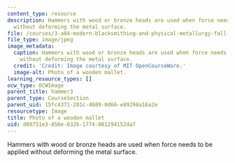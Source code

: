 ```yaml
---
content_type: resource
description: Hammers with wood or bronze heads are used when force needs to be applied
  without deforming the metal surface.
file: /courses/3-a04-modern-blacksmithing-and-physical-metallurgy-fall-2008/d09751e3856e632b1774001294152da7_023.jpg
file_type: image/jpeg
image_metadata:
  caption: Hammers with wood or bronze heads are used when force needs to be applied
    without deforming the metal surface.
  credit: 'Credit: Image courtesy of MIT OpenCourseWare.'
  image-alt: Photo of a wooden mallet.
learning_resource_types: []
ocw_type: OCWImage
parent_title: hammer3
parent_type: CourseSection
parent_uid: 15fc4371-201c-4689-0d66-e89298a16a2e
resourcetype: Image
title: Photo of a wooden mallet
uid: d09751e3-856e-632b-1774-001294152da7
---
```

Hammers with wood or bronze heads are used when force needs to be applied without deforming the metal surface.

